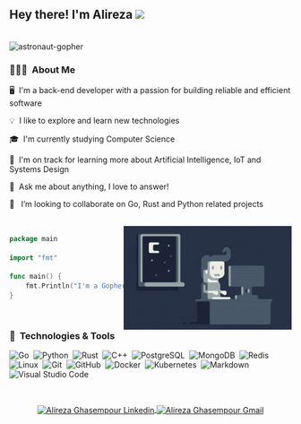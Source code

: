 <h2>Hey there!  I'm Alireza <img src="https://media.giphy.com/media/hvRJCLFzcasrR4ia7z/giphy.gif" width="25px"><a href="https://github.com/alireza-qp"></a></h2>

<br>

<img alt="astronaut-gopher" src="https://cdn.dribbble.com/users/1044993/screenshots/6623656/gopher-astronaut_dribbble.png?compress=1&resize=800x400" align="center">


### 👨🏻‍💻 &nbsp;About Me

🖥️ &nbsp;I'm a back-end developer with a passion for building reliable and efficient software

💡 &nbsp;I like to explore and learn new technologies

🎓 &nbsp;I'm currently studying Computer Science

🌱 &nbsp;I'm on track for learning more about Artificial Intelligence, IoT and Systems Design 

💬 &nbsp;Ask me about anything, I love to answer!

👯 &nbsp; I’m looking to collaborate on Go, Rust and Python related projects

<br>

<img alt="Night Coding" src="https://raw.githubusercontent.com/AVS1508/AVS1508/master/assets/Night-Coding.gif" align="right"/>

```go
package main

import "fmt"

func main() {
    fmt.Println("I'm a Gopher! 🐹")
}

```
<br>

### 🔧 &nbsp;Technologies & Tools
![Go](https://img.shields.io/badge/-Go-05122A?style=flat&logo=go)&nbsp;
![Python](https://img.shields.io/badge/-Python-05122A?style=flat&logo=python)&nbsp;
![Rust](https://img.shields.io/badge/-Rust-05122A?style=flat&logo=rust)&nbsp;
![C++](https://img.shields.io/badge/-C++-05122A?style=flat&logo=C%2B%2B&logoColor=00599C)&nbsp;
![PostgreSQL](https://img.shields.io/badge/-PostgreSQL-05122A?style=flat&logo=postgresql)&nbsp;
![MongoDB](https://img.shields.io/badge/-MongoDB-05122A?style=flat&logo=mongodb)&nbsp;
![Redis](https://img.shields.io/badge/-Redis-05122A?style=flat&logo=redis)&nbsp;
![Linux](https://img.shields.io/badge/-Linux-05122A?style=flat&logo=linux)&nbsp;
![Git](https://img.shields.io/badge/-Git-05122A?style=flat&logo=git)&nbsp;
![GitHub](https://img.shields.io/badge/-GitHub-05122A?style=flat&logo=github)&nbsp;
![Docker](https://img.shields.io/badge/-Docker-05122A?style=flat&logo=docker)&nbsp;
![Kubernetes](https://img.shields.io/badge/-Kubernetes-05122A?style=flat&logo=kubernetes&logoColor=007ACC)&nbsp;
![Markdown](https://img.shields.io/badge/-Markdown-05122A?style=flat&logo=markdown)&nbsp;
![Visual Studio Code](https://img.shields.io/badge/-Visual%20Studio%20Code-05122A?style=flat&logo=visual-studio-code&logoColor=007ACC)&nbsp;

<br>
  <p align="center">
  <a href="https://www.linkedin.com/in/alireza-ghasempour
  -639499202/">
    <img src="https://www.vectorlogo.zone/logos/linkedin/linkedin-icon.svg" alt="Alireza Ghasempour Linkedin" height="30" width="30" align="center">
  </a>
  <a href="alirza.qasempour@gmail.com">
    <img src="https://www.vectorlogo.zone/logos/gmail/gmail-icon.svg" alt="Alireza Ghasempour Gmail" height="30" width="50" align="center">
  </a>
  </p>
